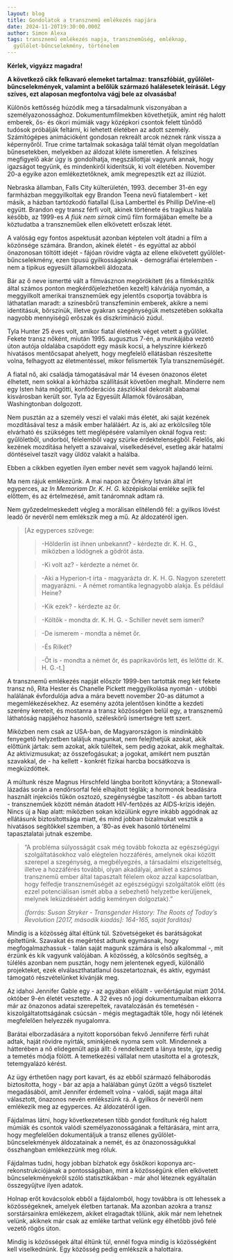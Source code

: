 ```yaml
---
layout: blog
title: Gondolatok a transznemű emlékezés napjára
date: 2024-11-20T19:30:00.000Z
author: Simon Alexa
tags: transznemű emlékezés napja, transzneműség, emléknap,
  gyűlölet-bűncselekmény, történelem
---
```

**Kérlek, vigyázz magadra!**

**A következő cikk felkavaró elemeket tartalmaz: transzfóbiát, gyűlölet-bűncselekmények, valamint a belőlük származó halálesetek leírását. Légy szíves, ezt alaposan megfontolva vágj bele az olvasásba!**

Különös kettősség húzódik meg a társadalmunk viszonyában a személyazonossághoz. Dokumentumfilmekben követhetjük, amint rég halott emberek, ős- és ókori múmiák vagy középkori csontok felett tűnődő tudósok próbálják feltárni, ki lehetett életében az adott személy. Számítógépes animációként gondosan rekreált arcok néznek ránk vissza a képernyőről. True crime tartalmak sokasága talál témát olyan megoldatlan bűnesetekben, melyekben az áldozat kiléte ismeretlen. A felszínes megfigyelő akár úgy is gondolhatja, megszállottjai vagyunk annak, hogy igazságot tegyünk, és mindenkiről kiderítsük, ki volt életében. November 20-a egyike azon emlékeztetőknek, amik megrepesztík ezt az illúziót.

Nebraska államban, Falls City külterületén, 1993. december 31-én egy farmházban meggyilkoltak egy Brandon Teena nevű fiatalembert - két másik, a házban tartózkodó fiatallal (Lisa Lamberttel és Phillip DeVine-el) együtt. Brandon egy transz férfi volt, akinek története és tragikus halála később, az 1999-es *A fiúk nem sírnak* című film formájában emelte be a köztudatba a transzneműek ellen elkövetett erőszak létét.

A valóság egy fontos aspektusát azonban képtelen volt átadni a film a közönsége számára. Brandon, akinek életét - és egyúttal az abból önazonosan töltött idejét - fájóan rövidre vágta az ellene elkövetett gyűlölet-bűncselekmény, ezen típusú gyilkosságoknak - demográfiai értelemben - nem a tipikus egyesült államokbeli áldozata.

Bár az ő neve ismertté vált a filmvásznon megörökített (és a filmkészítők által számos ponton megkérdőjelezhetően kezelt) kálváriája nyomán, a meggyilkolt amerikai transzneműek egy jelentős csoportja továbbra is láthatatlan maradt: a színesbőrű transzfeminin emberek, akikre a nemi identitásuk, bőrszínük, illetve gyakran szegénységük metszetében sokkalta nagyobb mennyiségű erőszak és diszkrimináció zúdul.

Tyla Hunter 25 éves volt, amikor fiatal életének véget vetett a gyűlölet. Fekete transz nőként, miután 1995. augusztus 7-én, a munkájába vezető úton autója oldalába csapódott egy másik kocsi, a helyszínre kiérkező hivatásos mentőcsapat ahelyett, hogy megfelelő ellátásban részesítette volna, felhagyott az életmentéssel, mikor felismerték Tyla transzneműségét.

A fiatal nő, aki családja támogatásával már 14 évesen önazonos életet élhetett, nem sokkal a kórházba szállítását követően meghalt. Minderre nem egy Isten háta mögötti, konföderációs zászlókkal dekorált alabamai kisvárosban került sor. Tyla az Egyesült Államok fővárosában, Washingtonban dolgozott.

Nem pusztán az a személy veszi el valaki más életét, aki saját kezének mozdításával tesz a másik ember haláláért. Az is, aki az erkölcsileg tőle elvárható és szükséges tett meglépésére valamilyen oknál fogva rest: gyűlöletből, undorból, félelemből vagy szürke érdektelenségből. Felelős, aki kezének mozdítása helyett a szavaival, viselkedésével, esetleg akár hatalmi döntéseivel taszít vagy üldöz valakit a halálba.

Ebben a cikkben egyetlen ilyen ember nevét sem vagyok hajlandó leírni.

Ma nem rájuk emlékezünk. A mai napon az Örkény István által írt egyperces, az *In Memoriam Dr. K. H. G.* középiskolai emléke sejlik fel előttem, és az értelmezésé, amit tanáromnak adtam rá.

Nem győzedelmeskedett végleg a morálisan elítélendő fél: a gyilkos lövést leadó őr nevéről nem emlékszik meg a mű. Az áldozatéról igen.

> [Az egyperces szövege:
>
> > \-Hölderlin ist ihnen unbekannt? - kérdezte dr. K. H. G., miközben a lódögnek a gödröt ásta.
>
> > \-Ki volt az? - kérdezte a német őr.
>
> > \-Aki a Hyperion-t írta - magyarázta dr. K. H. G. Nagyon szeretett magyarázni. - A német romantika legnagyobb alakja. És például Heine?
>
> > \-Kik ezek? - kérdezte az őr.
>
> > \-Költők - mondta dr. K. H. G. - Schiller nevét sem ismeri?
>
> > \-De ismerem - mondta a német őr.
>
> > \-És Rilkét?
>
> > \-Őt is - mondta a német őr, és paprikavörös lett, és lelőtte dr. K. H. G.-t.]

A transznemű emlékezés napját először 1999-ben tartották meg két fekete transz nő, Rita Hester és Chanelle Pickett meggyilkolása nyomán - utóbbi halálának évfordulója adva a mára bevett november 20-as dátumot a megemlékezésekhez. Az esemény azóta jelentősen kinőtte a kezdeti szerény kereteit, és mostanra a transz közösségen belül egy, a transznemű láthatóság napjáéhoz hasonló, széleskörű ismertségre tett szert.

Miközben nem csak az USA-ban, de Magyarországon is mindinkább fenyegető helyzetben találjuk magunkat, nem felejthetjük azokat, akik előttünk jártak: sem azokat, akik túléltek, sem pedig azokat, akik meghaltak. Az aktivizmusukat; az összefogásukat; a jogokat, amikért nem pusztán szavakkal, de - ha kellett - konkrét fizikai harcba bocsátkozva is megküzdöttek.

A múltunk része Magnus Hirschfeld lángba borított könyvtára; a Stonewall-lázadás során a rendőrsorfal felé elhajított téglák; a hormonok beadására használt injekciós tűkön osztozó, szegénységbe taszított - és abban tartott - transzneműek között némán átadott HIV-fertőzés az AIDS-krízis idején. Nincs új a Nap alatt: miközben sokan közülünk egyre inkább aggódnak az ellátásunk biztosítottsága miatt, és mind jobban bizalmukat vesztik a hivatásos segítőkkel szemben, a ‘80-as évek hasonló történelmi tapasztalatai jutnak eszembe.

> “A probléma súlyosságát csak még tovább fokozta az egészségügyi szolgáltatásokhoz való elégtelen hozzáférés, amelynek okai között szerepel a szegénység, a megbélyegzés, a társadalmi elszigeteltség, illetve a hozzáférés további, olyan akadályai, amiket a számos transznemű ember által tapasztalt félelem okoz azzal kapcsolatban, hogy felfedje transzneműségét az egészségügyi szolgáltatók előtt (és ezzel potenciálisan ismét abba a sebezhető helyzetbe kerüljenek, melynek leküzdéséért addig keményen dolgoztak).”
>
> *(forrás: Susan Stryker - Transgender History: The Roots of Today’s Revolution \[2017, második kiadás]: 164-165, saját fordítás)*

Mindig is a közösség által éltünk túl. Szövetségeket és barátságokat építettünk. Szavakat és megértést adtunk egymásnak, hogy megfogalmazhassuk - talán saját magunk számára is első alkalommal -, mit érzünk és kik vagyunk valójában. A közösség, a kölcsönös segítség, a túlélés azonban nem pusztán, hogy nem jelentenek egyedi, különálló projekteket, ezek elválaszthatatlanul összetartoznak, és aktív, egymást támogató részvételünket kívánják meg.

Az idahoi Jennifer Gable egy - az agyában előállt - verőértágulat miatt 2014. október 9-én életét vesztette. A 32 éves nő jogi dokumentumaiban ekkorra már az önazonos adatai szerepeltek, ravatalozásán és temetésén - kiszolgáltatottságának csúcsán - mégis megtagadták tőle, hogy női létének megfelelően helyezzék nyugalomra.

Barátai elborzadására a nyitott koporsóban fekvő Jenniferre férfi ruhát adtak, haját rövidre nyírták, sminkjének nyoma sem volt. Mindennek a hátterében a nő elidegenült apja állt: ő rendelkezett a lánya teste, így pedig a temetés módja fölött. A temetkezési vállalat nem utasította el a groteszk, tetemgyalázó kérést.

Az ügy érthetően nagy port kavart, és az ebből származó felháborodás biztosította, hogy - bár az apja a halálában gúnyt űzött a végső tisztelet megadásából, amit Jennifer érdemelt volna  - valódi, saját maga által választott, önazonos nevén emlékszünk rá. A gyilkos őr nevéről nem emlékezik meg az egyperces. Az áldozatéról igen.

Fájdalmas látni, hogy következetesen több gondot fordítunk rég halott múmiák és csontok valódi személyazonosságának a feltárására, mint arra, hogy megfelelően dokumentáljuk a transz ellenes gyűlölet-bűncselekmények áldozatainak a nemét, és az önazonosságukkal összhangban emlékezzünk meg róluk.

Fájdalmas tudni, hogy jobban bízhatok egy őskőkori koponya arc-rekonstrukciójának a pontosságában, mint a közösségünk ellen elkövetett bűncselekményekről szóló statisztikákban - már ahol léteznek egyáltalán összegyűjtve ilyen adatok.

Holnap erőt kovácsolok ebből a fájdalomból, hogy továbbra is ott lehessek a közösségeknek, amelyek életben tartanak. Ma azonban azokra a transz sorstársainkra emlékezem, akiket elragadtak tőlünk, akik már nem lehetnek velünk, akiknek már csak az emléke tarthat velünk egy élhetőbb jövő felé vezető rögös úton.

Mindig is közösségek által éltünk túl, ennél fogva mindig is közösségként kell viselkednünk. Egy közösség pedig emlékszik a halottaira.
